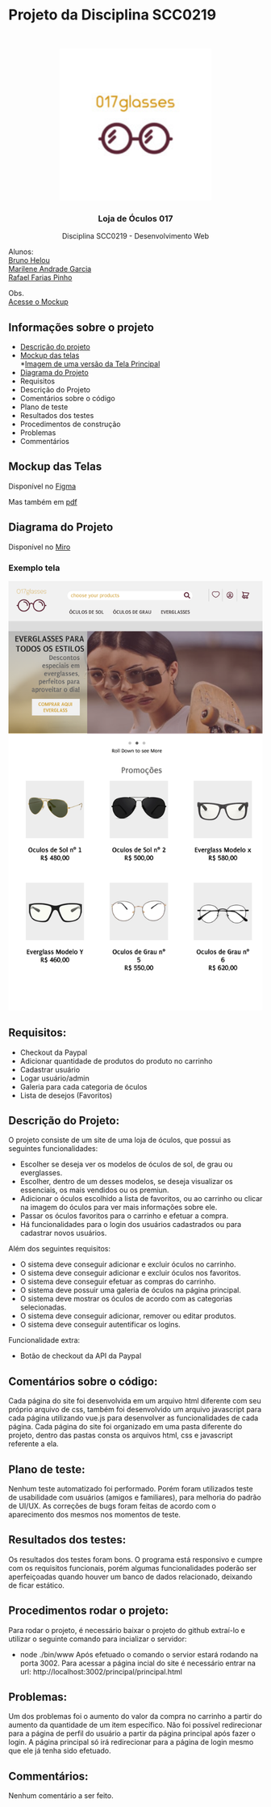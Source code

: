 # Projeto da Disciplina SCC0219
<!-- PROJECT LOGO -->
<br />
<p align="center">
  <a href="https://raw.githubusercontent.com/Brunohelou/scc-0219-devweb-glassesStore/master/pages/images/logo_size.jpg">
    <img src="https://raw.githubusercontent.com/Brunohelou/scc-0219-devweb-glassesStore/master/pages/images/logo_size.jpg" alt="Logo" width="300" height="300">
  </a>

  <h3 align="center">Loja de Óculos 017</h3>

  <p align="center">
    Disciplina SCC0219 - Desenvolvimento Web
  </p>
</p>

Alunos: <br>
[Bruno Helou](https://github.com/Brunohelou) <br>
[Marilene Andrade Garcia](https://github.com/MarileneGarcia) <br>
[Rafael Farias Pinho](https://github.com/rafaelfpinho)

Obs. <br>
[Acesse o Mockup](https://www.figma.com/file/90M9GNbrUwnLGpIPAdX5Nn/Glasses-Store?node-id=0%3A1)





<!-- TABLE OF CONTENTS -->
## Informações sobre o projeto

* [Descrição do projeto](descricao_projeto.pdf)
* [Mockup das telas](https://www.figma.com/file/90M9GNbrUwnLGpIPAdX5Nn/Glasses-Store?node-id=0%3A1)<br>
  *[Imagem de uma versão da Tela Principal](https://raw.githubusercontent.com/Brunohelou/scc-0219-devweb-glassesStore/master/mockup_telas/Imagens_telas/Tela%20Principal%20(versao%202).png)
* [Diagrama do Projeto](https://miro.com/app/board/o9J_kiP_Um8=/)
* Requisitos
* Descrição do Projeto
* Comentários sobre o código
* Plano de teste
* Resultados dos testes
* Procedimentos de construção
* Problemas
* Commentários



<!-- ABOUT THE PROJECT -->
## Mockup das Telas

Disponível no [Figma](https://www.figma.com/file/90M9GNbrUwnLGpIPAdX5Nn/Glasses-Store?node-id=0%3A1)

Mas também em [pdf](mockup_telas/Loja_Oculos017.pdf)


## Diagrama do Projeto

Disponível no [Miro](https://miro.com/welcomeonboard/xw6MOhSIZFKC840hfqLhsjpporNo4MoD8CBYwSJWc3FkZGGucrW8RAW1t1NuX386)

### Exemplo tela
![Tela Principal](https://raw.githubusercontent.com/Brunohelou/scc-0219-devweb-glassesStore/master/mockup_telas/Imagens_telas/Tela%20Principal%20(versao%202).png)


## Requisitos:
* Checkout da Paypal
* Adicionar quantidade de produtos do produto no carrinho
* Cadastrar usuário
* Logar usuário/admin
* Galeria para cada categoria de óculos
* Lista de desejos (Favoritos)

## Descrição do Projeto:
O projeto consiste de um site de uma loja de óculos, que possui as seguintes funcionalidades:
* Escolher se deseja ver os modelos de óculos de sol, de grau ou everglasses.
* Escolher, dentro de um desses modelos, se deseja visualizar os essenciais, os mais vendidos ou os premiun.
* Adicionar o óculos escolhido a lista de favoritos, ou ao carrinho ou clicar na imagem do óculos para ver mais informações sobre ele.
* Passar os óculos favoritos para o carrinho e efetuar a compra.
* Há funcionalidades para o login dos usuários cadastrados ou para cadastrar novos usuários.

Além dos seguintes requisitos:
* O sistema deve conseguir adicionar e excluir óculos no carrinho.
* O sistema deve conseguir adicionar e excluir óculos nos favoritos.
* O sistema deve conseguir efetuar as compras do carrinho.
* O sistema deve possuir uma galeria de óculos na página principal.
* O sistema deve mostrar os óculos de acordo com as categorias selecionadas.
* O sistema deve conseguir adicionar, remover ou editar produtos.
* O sistema deve conseguir autentificar os logins.

Funcionalidade extra:
* Botão de checkout da API da Paypal

## Comentários sobre o código:
Cada página do site foi desenvolvida em um arquivo html diferente com seu próprio arquivo de css, também foi desenvolvido um arquivo javascript para cada página utilizando vue.js para desenvolver as funcionalidades de cada página. Cada página do site foi organizado em uma pasta diferente do projeto, dentro das pastas consta os arquivos html, css e javascript referente a ela.


## Plano de teste:
Nenhum teste automatizado foi performado. Porém foram utilizados teste de usabilidade com usuários (amigos e familiares), para melhoria do padrão de UI/UX. As correções de bugs foram feitas de acordo com o aparecimento dos mesmos nos momentos de teste.

## Resultados dos testes:
Os resultados dos testes foram bons. O programa está responsivo e cumpre com os requisitos funcionais, porém algumas funcionalidades poderão ser aperfeiçoadas quando houver um banco de dados relacionado, deixando de ficar estático.

## Procedimentos rodar o projeto:
Para rodar o projeto, é necessário baixar o projeto do github extraí-lo e utilizar o seguinte comando para incializar o servidor:
* node ./bin/www
Após efetuado o comando o servior estará rodando na porta 3002. Para acessar a página incial do site é necessário entrar na url: http://localhost:3002/principal/principal.html

## Problemas:
Um dos problemas foi o aumento do valor da compra no carrinho a partir do aumento da quantidade de um item específico.
Não foi possível redirecionar para a página de perfil do usuário a partir da página principal após fazer o login. A página principal só irá redirecionar para a página de login mesmo que ele já tenha sido efetuado.

## Commentários:
Nenhum comentário a ser feito.




